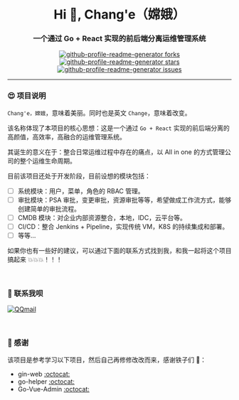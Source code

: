 <h1 align="center">Hi 🥳, Chang'e（嫦娥）</h1>
<h3 align="center">一个通过 Go + React 实现的前后端分离运维管理系统</h3>
<p align="center">
<a href="https://github.com/goer3/chang-e/fork" target="blank">
<img src="https://img.shields.io/github/forks/goer3/chang-e?style=flat-square" alt="github-profile-readme-generator forks"/>
</a>
<a href="https://github.com/goer3/chang-e/stargazers" target="blank">
<img src="https://img.shields.io/github/stars/goer3/chang-e?style=flat-square" alt="github-profile-readme-generator stars"/>
</a>
<a href="https://github.com/goer3/chang-e/issues" target="blank">
<img src="https://img.shields.io/github/issues/goer3/chang-e?style=flat-square" alt="github-profile-readme-generator issues"/>
</a>
</p>

<hr>

### 😍 项目说明

`Chang'e，嫦娥`，意味着美丽。同时也是英文 `Change`，意味着改变。

该名称体现了本项目的核心思想：这是一个通过 `Go + React` 实现的前后端分离的高颜值，高效率，高融合的运维管理系统。

其诞生的意义在于：整合日常运维过程中存在的痛点，以 All in one 的方式管理公司的整个运维生命周期。

目前该项目还处于开发阶段，目前设想的模块包括：

- [ ] 系统模块：用户，菜单，角色的 RBAC 管理。
- [ ] 审批模块：PSA 审批，变更审批，资源审批等等，希望做成工作流方式，能够创建简单的审批流程。
- [ ] CMDB 模块：对企业内部资源整合，本地，IDC，云平台等。
- [ ] CI/CD：整合 Jenkins + Pipeline，实现传统 VM，K8S 的持续集成和部署。
- [ ] 等等...

如果你也有一些好的建议，可以通过下面的联系方式找到我，和我一起将这个项目搞起来 💥💥💥！！！

<br>

### 💬 联系我呗

[![QQmail](https://img.shields.io/badge/-1214966109@qq.com-006bed?style=flat-square&logo=Gmail&logoColor=white&link=mailto:1214966109@qq.com)](mailto:1214966109@qq.com)

<br>

### 🎉 感谢

该项目是参考学习以下项目，然后自己再修修改改而来，感谢铁子们 🌹：

- gin-web [:octocat:](https://github.com/piupuer/gin-web)
- go-helper [:octocat:](https://github.com/piupuer/go-helper)
- Go-Vue-Admin [:octocat:](https://github.com/tanxi2019/Go-Vue-Admin)

